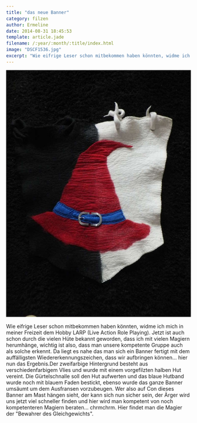 ```yaml
---
title: "das neue Banner"
category: filzen
author: Ermeline
date: 2014-08-31 18:45:53
template: article.jade
filename: /:year/:month/:title/index.html
image: "DSCF1536.jpg"
excerpt: "Wie eifrige Leser schon mitbekommen haben könnten, widme ich mich in meiner Freizeit dem Hobby LARP (Live Action Role Playing)."
---
```


![DSCF1536](DSCF1536.jpg)

Wie eifrige Leser schon mitbekommen haben könnten, widme ich mich in meiner Freizeit dem Hobby LARP (Live Action Role Playing). Jetzt ist auch schon durch die vielen Hüte bekannt geworden, dass ich mit vielen Magiern herumhänge, wichtig ist also, dass man unsere kompetente Gruppe auch als solche erkennt. Da liegt es nahe das man sich ein Banner fertigt mit dem auffälligsten Wiedererkennungszeichen, dass wir aufbringen können... hier nun das Ergebnis.Der zweifarbige Hintergrund besteht aus verschiedenfarbigem Vlies und wurde mit einem vorgefilzten halben Hut vereint. Die Gürtelschnalle soll den Hut aufwerten und das blaue Hutband wurde noch mit blauem Faden bestickt, ebenso wurde das ganze Banner umsäumt um dem Ausfransen vorzubeugen. Wer also auf Con dieses Banner am Mast hängen sieht, der kann sich nun sicher sein, der Ärger wird uns jetzt viel schneller finden und hier wird man kompetent von noch kompetenteren Magiern beraten... chrmchrm. Hier findet man die Magier der "Bewahrer des Gleichgewichts".
